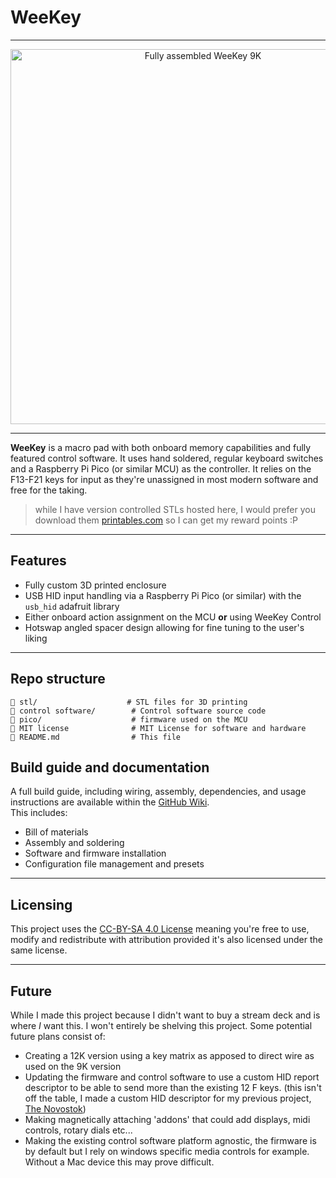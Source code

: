 # WeeKey

---

<p align="center">
  <img src="https://i.imgur.com/DbgnDYs.jpeg" alt="Fully assembled WeeKey 9K" width="600" />
</p>

---

**WeeKey** is a macro pad with both onboard memory capabilities and fully featured control software. It uses hand soldered, regular keyboard switches and a Raspberry Pi Pico (or similar MCU) as the controller. It relies on the F13-F21 keys for input as they're unassigned in most modern software and free for the taking.

> while I have version controlled STLs hosted here, I would prefer you download them [printables.com](https://www.printables.com/model/1415910-weekey-9k) so I can get my reward points :P

---

## Features
- Fully custom 3D printed enclosure
- USB HID input handling via a Raspberry Pi Pico (or similar) with the `usb_hid` adafruit library
- Either onboard action assignment on the MCU **or** using WeeKey Control
- Hotswap angled spacer design allowing for fine tuning to the user's liking

---

## Repo structure

```text
📁 stl/                    # STL files for 3D printing
📁 control software/        # Control software source code 
📁 pico/                    # firmware used on the MCU
📄 MIT license              # MIT License for software and hardware
📄 README.md                # This file
```

## Build guide and documentation

A full build guide, including wiring, assembly, dependencies, and usage instructions are available within the [GitHub Wiki](https://github.com/naomisilver/weekey/wiki). <br>
This includes:
- Bill of materials
- Assembly and soldering
- Software and firmware installation
- Configuration file management and presets

---

## Licensing

This project uses the [CC-BY-SA 4.0 License](./LICENSE) meaning you're free to use, modify and redistribute with attribution provided it's also licensed under the same license.

---

## Future

While I made this project because I didn't want to buy a stream deck and is where *I* want this. I won't entirely be shelving this project. Some potential future plans consist of:
- Creating a 12K version using a key matrix as apposed to direct wire as used on the 9K version
- Updating the firmware and control software to use a custom HID report descriptor to be able to send more than the existing 12 F keys. (this isn't off the table, I made a custom HID descriptor for my previous project, [The Novostok](https://github.com/naomisilver/novostok))
- Making magnetically attaching 'addons' that could add displays, midi controls, rotary dials etc...
- Making the existing control software platform agnostic, the firmware is by default but I rely on windows specific media controls for example. Without a Mac device this may prove difficult.


